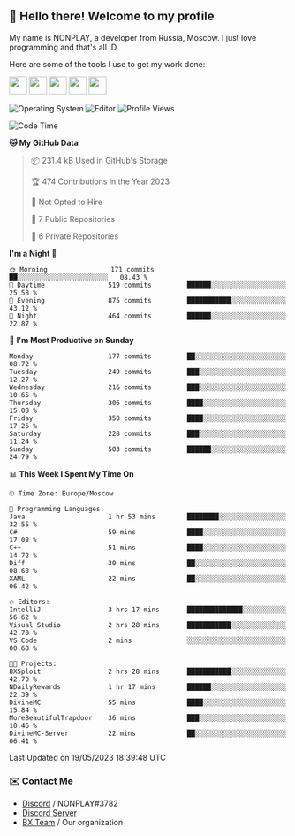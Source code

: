 ## :wave: Hello there! Welcome to my profile

My name is NONPLAY, a developer from Russia, Moscow. I just love programming and that's all :D

Here are some of the tools I use to get my work done:

<kbd><img height="32" src="https://img.icons8.com/color/2x/visual-studio-code-2019.png"></kbd>
<kbd><img height="32" src="https://img.icons8.com/color/2x/linux.png"></kbd>
<kbd><img height="32" src="https://img.icons8.com/fluent/2x/console.png"></kbd>
<kbd><img height="32" src="https://img.icons8.com/color/2x/open-source.png"></kbd>
<kbd><img height="32" src="https://img.icons8.com/color/2x/git.png"></kbd>

![Operating System](https://img.shields.io/badge/OS-Windows%2010%20Pro-informational?style=for-the-badge&logo=Windows&logoColor=white&color=007ec6)
![Editor](https://img.shields.io/badge/Editor-VS%20Code-informational?style=for-the-badge&logo=Visual%20Studio%20Code&logoColor=white&color=007ec6)
![Profile Views](https://komarev.com/ghpvc/?username=NONPLAYT&color=blue&style=for-the-badge)

<!--START_SECTION:waka-->
![Code Time](http://img.shields.io/badge/Code%20Time-138%20hrs%2043%20mins-blue)

**🐱 My GitHub Data** 

> 📦 231.4 kB Used in GitHub's Storage 
 > 
> 🏆 474 Contributions in the Year 2023
 > 
> 🚫 Not Opted to Hire
 > 
> 📜 7 Public Repositories 
 > 
> 🔑 6 Private Repositories 
 > 
**I'm a Night 🦉** 

```text
🌞 Morning                171 commits         ██░░░░░░░░░░░░░░░░░░░░░░░   08.43 % 
🌆 Daytime                519 commits         ██████░░░░░░░░░░░░░░░░░░░   25.58 % 
🌃 Evening                875 commits         ███████████░░░░░░░░░░░░░░   43.12 % 
🌙 Night                  464 commits         ██████░░░░░░░░░░░░░░░░░░░   22.87 % 
```
📅 **I'm Most Productive on Sunday** 

```text
Monday                   177 commits         ██░░░░░░░░░░░░░░░░░░░░░░░   08.72 % 
Tuesday                  249 commits         ███░░░░░░░░░░░░░░░░░░░░░░   12.27 % 
Wednesday                216 commits         ███░░░░░░░░░░░░░░░░░░░░░░   10.65 % 
Thursday                 306 commits         ████░░░░░░░░░░░░░░░░░░░░░   15.08 % 
Friday                   350 commits         ████░░░░░░░░░░░░░░░░░░░░░   17.25 % 
Saturday                 228 commits         ███░░░░░░░░░░░░░░░░░░░░░░   11.24 % 
Sunday                   503 commits         ██████░░░░░░░░░░░░░░░░░░░   24.79 % 
```


📊 **This Week I Spent My Time On** 

```text
🕑︎ Time Zone: Europe/Moscow

💬 Programming Languages: 
Java                     1 hr 53 mins        ████████░░░░░░░░░░░░░░░░░   32.55 % 
C#                       59 mins             ████░░░░░░░░░░░░░░░░░░░░░   17.08 % 
C++                      51 mins             ████░░░░░░░░░░░░░░░░░░░░░   14.72 % 
Diff                     30 mins             ██░░░░░░░░░░░░░░░░░░░░░░░   08.68 % 
XAML                     22 mins             ██░░░░░░░░░░░░░░░░░░░░░░░   06.42 % 

🔥 Editors: 
IntelliJ                 3 hrs 17 mins       ██████████████░░░░░░░░░░░   56.62 % 
Visual Studio            2 hrs 28 mins       ███████████░░░░░░░░░░░░░░   42.70 % 
VS Code                  2 mins              ░░░░░░░░░░░░░░░░░░░░░░░░░   00.68 % 

🐱‍💻 Projects: 
BXSploit                 2 hrs 28 mins       ███████████░░░░░░░░░░░░░░   42.70 % 
NDailyRewards            1 hr 17 mins        ██████░░░░░░░░░░░░░░░░░░░   22.39 % 
DivineMC                 55 mins             ████░░░░░░░░░░░░░░░░░░░░░   15.84 % 
MoreBeautifulTrapdoor    36 mins             ███░░░░░░░░░░░░░░░░░░░░░░   10.46 % 
DivineMC-Server          22 mins             ██░░░░░░░░░░░░░░░░░░░░░░░   06.41 % 
```


 Last Updated on 19/05/2023 18:39:48 UTC
<!--END_SECTION:waka-->

### ✉️ Contact Me

- [Discord](https://discord.com/users/597087584090587177) / NONPLAY#3782
- [Discord Server](https://discord.gg/p7cxhw7E2M)
- [BX Team](https://github.com/BX-Team) / Our organization
